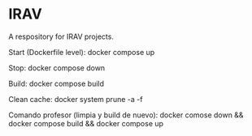 # IRAV
A respository for IRAV projects.

Start (Dockerfile level):
docker compose up

Stop:
docker compose down

Build:
docker compose build

Clean cache:
docker system prune -a -f

Comando profesor (limpia y build de nuevo):
docker comose down && docker compose build && docker compose up